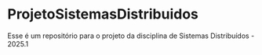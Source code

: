 # ProjetoSistemasDistribuidos
Esse é um repositório para o projeto da disciplina de Sistemas Distribuídos - 2025.1
